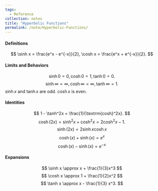 ```yaml
---
tags:
  - Reference
collection: notes
title: "Hyperbolic Functions"
permalink: /note/Hyperbolic-Functions/
---
```

#### Definitions
$$
\sinh x = \frac{e^x - e^{-x}}{2}, \cosh x = \frac{e^x + e^{-x}}{2}.
$$
#### Limits and Behaviors
$$
\sinh 0 = 0, \cosh 0 = 1, \tanh 0 = 0.
$$
$$
\sinh \infty = \infty,\cosh \infty = \infty, \tanh \infty = 1.
$$
$\sinh x$ and $\tanh x$ are odd. $\cosh x$ is even. 

#### Identities
$$
1 - \tanh^2x = \frac{1}{\textrm{cosh}^2x}.
$$
$$
\cosh(2x) = \sinh^2x + \cosh^2x = 2\cosh^2x - 1.
$$
$$
\sinh(2x) = 2 \sinh x \cosh x
$$
$$
\cosh(x) + \sinh(x) = e^x
$$
$$
\cosh(x) - \sinh(x) = e^{-x}
$$
#### Expansions
$$
\sinh x \approx x + \frac{1}{3}x^3
$$
$$
\cosh x \approx 1 + \frac{1}{2}x^2 
$$
$$
\tanh x  \approx x - \frac{1}{3} x^3.
$$
